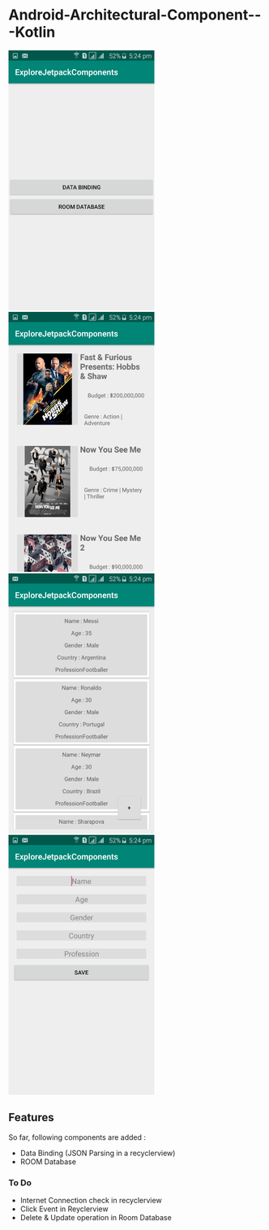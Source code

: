 # Android-Architectural-Component---Kotlin

<img src="screenshots/1.png" width="288"> <img src="screenshots/2.png" width="288"> <img src="screenshots/3.png" width="288"> <img src="screenshots/4.png" width="288">

## Features
So far, following components are added :

- Data Binding (JSON Parsing in a recyclerview)
- ROOM Database

### To Do
- Internet Connection check in recyclerview
- Click Event in Reyclerview
- Delete & Update operation in Room Database
